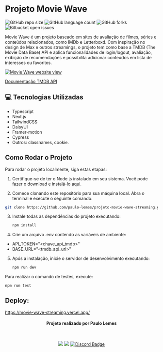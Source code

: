 # Projeto Movie Wave

![GitHub repo size](https://img.shields.io/github/repo-size/paulo-lemes/projeto-movie-wave-streaming?style=for-the-badge)
![GitHub language count](https://img.shields.io/github/languages/count/paulo-lemes/projeto-movie-wave-streaming?style=for-the-badge)
![GitHub forks](https://img.shields.io/github/forks/paulo-lemes/projeto-movie-wave-streaming?style=for-the-badge)
![Bitbucket open issues](https://img.shields.io/bitbucket/issues/paulo-lemes/projeto-movie-wave-streaming?style=for-the-badge)

Movie Wave é um projeto baseado em sites de avaliação de filmes, séries e conteúdos relacionados, como IMDb e Letterboxd. Com inspiração no design de Max e outros streamings, o projeto tem como base a TMDB (The Movie Data Base) API e aplica funcionalidades de login/logout, avaliação, exibição de recomendações e possibilita adicionar conteúdos em lista de interesses ou favoritos.

<a href="https://movie-wave-streaming.vercel.app/"><img src="/movie-wave-demo.gif" alt="Movie Wave website view" border="0" /></a>

[Documentação TMDB API](https://developer.themoviedb.org/docs/getting-started)

## 💻 Tecnologias Utilizadas

- Typescript
- Next.js
- TailwindCSS
- DaisyUI
- Framer-motion
- Cypress
- Outros: classnames, cookie.

## Como Rodar o Projeto

Para rodar o projeto localmente, siga estas etapas:

1. Certifique-se de ter o Node.js instalado em seu sistema. Você pode fazer o download e instalá-lo [aqui](https://nodejs.org/).

2. Comece clonando este repositório para sua máquina local. Abra o terminal e execute o seguinte comando:

```bash
git clone https://github.com/paulo-lemes/projeto-movie-wave-streaming.git
```

3. Instale todas as dependências do projeto executando:

   ```bash
   npm install
   ```

4. Crie um arquivo .env contendo as variáveis de ambiente:

  - API_TOKEN="<chave_api_tmdb>"
  - BASE_URL="<tmdb_api_url>"

5. Após a instalação, inicie o servidor de desenvolvimento executando:

   ```bash
   npm run dev
   ```

Para realizar o comando de testes, execute:

```bash
npm run test
```

## Deploy:

https://movie-wave-streaming.vercel.app/

<div id="header" align="center">
 
 
#### Projeto realizado por Paulo Lemes
<br/>
 
  <a href="https://www.linkedin.com/in/-paulolemes/"><img src="https://img.shields.io/badge/-LinkedIn-%230077B5?style=for-the-badge&logo=linkedin&logoColor=white"></a> 
  <a href = "mailto:paulo-lemes@live.com"><img src="https://img.shields.io/badge/-Email-%23333?style=for-the-badge&logo=gmail&logoColor=white"></a>
   <a href="https://discordapp.com/users/430034249656172555">
  <img src="https://img.shields.io/badge/Discord-7289DA?style=for-the-badge&logo=discord&logoColor=white" alt="Discord Badge" width="">
</a>

</div>
